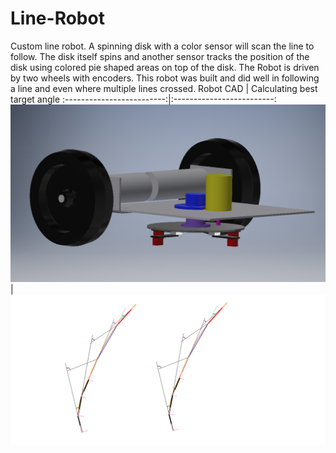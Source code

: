 # Line-Robot
Custom line robot. A spinning disk with a color sensor will scan the line to follow. The disk itself spins and another sensor tracks the position of the disk using colored pie shaped areas on top of the disk. The Robot is driven by two wheels with encoders. This robot was built and did well in following a line and even where multiple lines crossed.
Robot CAD             |  Calculating best target angle
:-------------------------:|:-------------------------:
![](https://github.com/pinkponk/Line-Robot/blob/master/Robot.PNG)  |  ![](https://github.com/pinkponk/Line-Robot/blob/master/lines.png)
